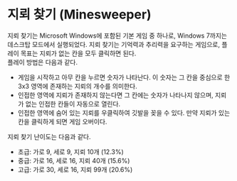 # 지뢰 찾기 (Minesweeper)

지뢰 찾기는 Microsoft Windows에 포함된 기본 게임 중 하나로, Windows 7까지는 데스크탑 모드에서 실행되었다. 지뢰 찾기는 기억력과 추리력을 요구하는 게임으로, 플레이 목표는 지뢰가 없는 칸을 모두 클릭하면 된다.<br>플레이 방법은 다음과 같다.

- 게임을 시작하고 아무 칸을 누르면 숫자가 나타난다. 이 숫자는 그 칸을 중심으로 한 3x3 영역에 존재하는 지뢰의 개수를 의미한다.
- 인접한 영역에 지뢰가 존재하지 않는다면 그 칸에는 숫자가 나타나지 않으며, 지뢰가 없는 인접한 칸들이 자동으로 열린다.
- 인접한 영역에 숨어 있는 지뢰를 우클릭하여 깃발을 꽂을 수 있다. 만약 지뢰가 있는 칸을 클릭하게 되면 게임 오버이다.

지뢰 찾기 난이도는 다음과 같다.
- 초급: 가로 9, 세로 9, 지뢰 10개 (12.3%)
- 중급: 가로 16, 세로 16, 지뢰 40개 (15.6%)
- 고급: 가로 30, 세로 16, 지뢰 99개 (20.6%)
